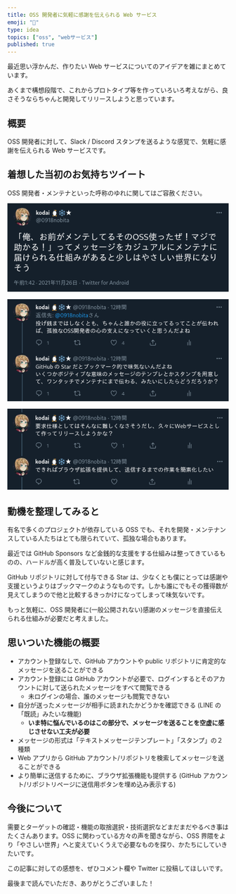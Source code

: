 ```yaml
---
title: OSS 開発者に気軽に感謝を伝えられる Web サービス
emoji: "🥰"
type: idea
topics: ["oss", "webサービス"]
published: true
---
```


最近思い浮かんだ、作りたい Web サービスについてのアイデアを雑にまとめています。

あくまで構想段階で、これからプロトタイプ等を作っていろいろ考えながら、良さそうならちゃんと開発してリリースしようと思っています。

## 概要

OSS 開発者に対して、Slack / Discord スタンプを送るような感覚で、気軽に感謝を伝えられる Web サービスです。

## 着想した当初のお気持ちツイート

OSS 開発者・メンテナといった呼称のゆれに関してはご容赦ください。

[![ツイート](/images/tweet1.png)](https://twitter.com/0918nobita/status/1463910865468461058)

[![ツイート](/images/tweet2.png)](https://twitter.com/0918nobita/status/1463911320298790934)

[![ツイート](/images/tweet3.png)](https://twitter.com/0918nobita/status/1463912688556253206)

## 動機を整理してみると

有名で多くのプロジェクトが依存している OSS でも、それを開発・メンテナンスしている人たちはとても限られていて、孤独な場合もあります。

最近では GitHub Sponsors など金銭的な支援をする仕組みは整ってきているものの、ハードルが高く普及していないと感じます。

GitHub リポジトリに対して付与できる Star は、少なくとも僕にとっては感謝や支援というよりはブックマークのようなものです。しかも誰にでもその獲得数が見えてしまうので他と比較するきっかけになってしまって味気ないです。

もっと気軽に、OSS 開発者に(一般公開されない)感謝のメッセージを直接伝えられる仕組みが必要だと考えました。

## 思いついた機能の概要

- アカウント登録なしで、GitHub アカウントや public リポジトリに肯定的なメッセージを送ることができる
- アカウント登録には GitHub アカウントが必要で、ログインするとそのアカウントに対して送られたメッセージをすべて閲覧できる
    - 未ログインの場合、誰のメッセージも閲覧できない
- 自分が送ったメッセージが相手に読まれたかどうかを確認できる (LINE の「既読」みたいな機能)
    - **いま特に悩んでいるのはこの部分で、メッセージを送ることを空虚に感じさせない工夫が必要**
- メッセージの形式は「テキストメッセージテンプレート」「スタンプ」の２種類
- Web アプリから GitHub アカウント/リポジトリを検索してメッセージを送ることができる
- より簡単に送信するために、ブラウザ拡張機能も提供する (GitHub アカウント/リポジトリページに送信用ボタンを埋め込み表示する)

## 今後について

需要とターゲットの確認・機能の取捨選択・技術選択などまだまだやるべき事はたくさんあります。OSS に関わっている方々の声を聞きながら、OSS 界隈をより「やさしい世界」へと変えていくうえで必要なものを探り、かたちにしていきたいです。

この記事に対しての感想を、ぜひコメント欄や Twitter に投稿してほしいです。

最後まで読んでいただき、ありがとうございました！
